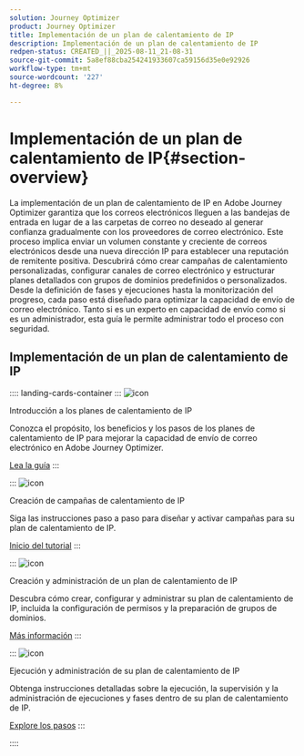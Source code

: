 ```yaml
---
solution: Journey Optimizer
product: Journey Optimizer
title: Implementación de un plan de calentamiento de IP
description: Implementación de un plan de calentamiento de IP
redpen-status: CREATED_||_2025-08-11_21-08-31
source-git-commit: 5a8ef88cba254241933607ca59156d35e0e92926
workflow-type: tm+mt
source-wordcount: '227'
ht-degree: 8%

---
```



# Implementación de un plan de calentamiento de IP{#section-overview}

La implementación de un plan de calentamiento de IP en Adobe Journey Optimizer garantiza que los correos electrónicos lleguen a las bandejas de entrada en lugar de a las carpetas de correo no deseado al generar confianza gradualmente con los proveedores de correo electrónico. Este proceso implica enviar un volumen constante y creciente de correos electrónicos desde una nueva dirección IP para establecer una reputación de remitente positiva. Descubrirá cómo crear campañas de calentamiento personalizadas, configurar canales de correo electrónico y estructurar planes detallados con grupos de dominios predefinidos o personalizados. Desde la definición de fases y ejecuciones hasta la monitorización del progreso, cada paso está diseñado para optimizar la capacidad de envío de correo electrónico. Tanto si es un experto en capacidad de envío como si es un administrador, esta guía le permite administrar todo el proceso con seguridad.

## Implementación de un plan de calentamiento de IP

:::: landing-cards-container
:::
![icon](https://cdn.experienceleague.adobe.com/icons/book.svg)

Introducción a los planes de calentamiento de IP

Conozca el propósito, los beneficios y los pasos de los planes de calentamiento de IP para mejorar la capacidad de envío de correo electrónico en Adobe Journey Optimizer.

[Lea la guía](../using/configuration/ip-warmup-gs.md)
:::

:::
![icon](https://cdn.experienceleague.adobe.com/icons/circle-play.svg)

Creación de campañas de calentamiento de IP

Siga las instrucciones paso a paso para diseñar y activar campañas para su plan de calentamiento de IP.

[Inicio del tutorial](../using/configuration/ip-warmup-campaign.md)
:::

:::
![icon](https://cdn.experienceleague.adobe.com/icons/gear.svg)

Creación y administración de un plan de calentamiento de IP

Descubra cómo crear, configurar y administrar su plan de calentamiento de IP, incluida la configuración de permisos y la preparación de grupos de dominios.

[Más información](../using/configuration/ip-warmup-plan.md)
:::

:::
![icon](https://cdn.experienceleague.adobe.com/icons/list-check.svg)

Ejecución y administración de su plan de calentamiento de IP

Obtenga instrucciones detalladas sobre la ejecución, la supervisión y la administración de ejecuciones y fases dentro de su plan de calentamiento de IP.

[Explore los pasos](../using/configuration/ip-warmup-execution.md)
:::

::::
